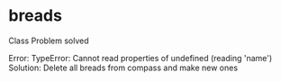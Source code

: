 # breads

Class Problem solved

Error: 
    TypeError: Cannot read properties of undefined (reading 'name')
Solution:
    Delete all breads from compass and make new ones